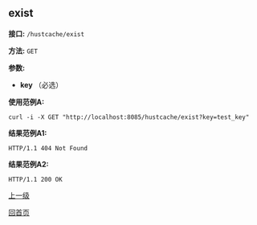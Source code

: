 ## exist ##

**接口:** `/hustcache/exist`

**方法:** `GET`

**参数:** 

*  **key** （必选）  

**使用范例A:**

    curl -i -X GET "http://localhost:8085/hustcache/exist?key=test_key"

**结果范例A1:**

	HTTP/1.1 404 Not Found
	
**结果范例A2:**

	HTTP/1.1 200 OK
	
[上一级](../hustcache.md)

[回首页](../../../index.md)